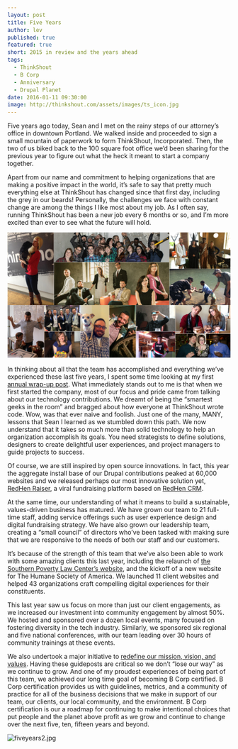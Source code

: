 ```yaml
---
layout: post
title: Five Years
author: lev
published: true
featured: true
short: 2015 in review and the years ahead
tags:
  - ThinkShout
  - B Corp
  - Anniversary
  - Drupal Planet
date: 2016-01-11 09:30:00
image: http://thinkshout.com/assets/images/ts_icon.jpg
---
```


Five years ago today, Sean and I met on the rainy steps of our attorney’s office in downtown Portland. We walked inside and proceeded to sign a small mountain of paperwork to form ThinkShout, Incorporated. Then, the two of us biked back to the 100 square foot office we’d been sharing for the previous year to figure out what the heck it meant to start a company together.

Apart from our name and commitment to helping organizations that are making a positive impact in the world, it’s safe to say that pretty much everything else at ThinkShout has changed since that first day, including the grey in our beards! Personally, the challenges we face with constant change are among the things I like most about my job. As I often say, running ThinkShout has been a new job every 6 months or so, and I’m more excited than ever to see what the future will hold.

![fiveyears1-2jpg](/assets/images/blog/fiveyears1-2.jpg)

In thinking about all that the team has accomplished and everything we’ve experienced these last five years, I spent some time looking at my first [annual wrap-up post](http://thinkshout.com/blog/2012/01/lev/looking-back-2011/). What immediately stands out to me is that when we first started the company, most of our focus and pride came from talking about our technology contributions. We dreamt of being the “smartest geeks in the room” and bragged about how everyone at ThinkShout wrote code. Wow, was that ever naive and foolish. Just one of the many, MANY, lessons that Sean I learned as we stumbled down this path. We now understand that it takes so much more than solid technology to help an organization accomplish its goals. You need strategists to define solutions, designers to create delightful user experiences, and project managers to guide projects to success. 

Of course, we are still inspired by open source innovations. In fact, this year the aggregate install base of our Drupal contributions peaked at 60,000 websites and we released perhaps our most innovative solution yet, [RedHen Raiser](https://www.drupal.org/project/redhen_raiser), a viral fundraising platform based on [RedHen CRM](https://www.drupal.org/project/redhen).

At the same time, our understanding of what it means to build a sustainable, values-driven business has matured. We have grown our team to 21 full-time staff, adding service offerings such as user experience design and digital fundraising strategy. We have also grown our leadership team, creating a “small council” of directors who’ve been tasked with making sure that we are responsive to the needs of both our staff and our customers.

It’s because of the strength of this team that we’ve also been able to work with some amazing clients this last year, including the relaunch of [the Southern Poverty Law Center’s website](https://www.splcenter.org/), and the kickoff of a new website for The Humane Society of America. We launched 11 client websites and helped 43 organizations craft compelling digital experiences for their constituents.

This last year saw us focus on more than just our client engagements, as we increased our investment into community engagement by almost 50%. We hosted and sponsored over a dozen local events, many focused on fostering diversity in the tech industry. Similarly, we sponsored six regional and five national conferences, with our team leading over 30 hours of community trainings at these events.

We also undertook a major initiative to [redefine our mission, vision, and values](http://thinkshout.com/blog/2015/08/becoming-a-bcorp/). Having these guideposts are critical so we don’t “lose our way” as we continue to grow.  And one of my proudest experiences of being part of this team, we achieved our long time goal of becoming B Corp certified. B Corp certification provides us with guidelines, metrics, and a community of practice for all of the business decisions that we make in support of our team, our clients, our local community, and the environment. B Corp certification is our a roadmap for continuing to make intentional choices that put people and the planet above profit as we grow and continue to change over the next five, ten, fifteen years and beyond.

![fiveyears2.jpg](http://thinkshout.com/assets/images/blog/fiveyears2.jpg)

